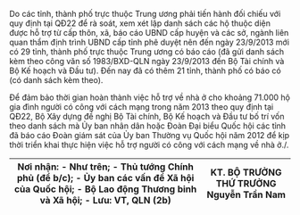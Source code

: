 Do các tỉnh, thành phố trực thuộc Trung ương phải tiến hành đối chiếu với quy định tại QĐ22 để rà soát, xem xét lập danh sách các hộ thuộc diện được hỗ trợ từ cấp thôn, xã, báo cáo UBND cấp huyện và các sở, ngành liên quan thẩm định trình UBND cấp tỉnh phê duyệt nên đến ngày 23/9/2013 mới có 29 tỉnh, thành phố trực thuộc Trung ương có báo cáo (đã gửi danh sách kèm theo công văn số 1983/BXD-QLN ngày 23/9/2013 đến Bộ Tài chính và Bộ Kế hoạch và Đầu tư). Đến nay đã có thêm 21 tỉnh, thành phố có báo có (có danh sách kèm theo).

Để đảm bảo thời gian hoàn thành việc hỗ trợ về nhà ở cho khoảng 71.000 hộ gia đình người có công với cách mạng trong năm 2013 theo quy định tại QĐ22, Bộ Xây dựng đề nghị Bộ Tài chính, Bộ Kế hoạch và Đầu tư bố trí vốn theo danh sách mà Ủy ban nhân dân hoặc Đoàn Đại biểu Quốc hội các tỉnh đã báo cáo Đoàn giám sát của Ủy ban Thường vụ Quốc hội năm 2012 để kịp thời triển khai thực hiện việc hỗ trợ người có công với cách mạng về nhà ở./.

| Nơi nhận: - Như trên; - Thủ tướng Chính phủ (để b/c); - Ủy ban các vấn đề Xã hội của Quốc hội; - Bộ Lao động Thương binh và Xã hội; - Lưu: VT, QLN (2b) | KT. BỘ TRƯỞNG THỨ TRƯỞNG Nguyễn Trần Nam
|---|---|